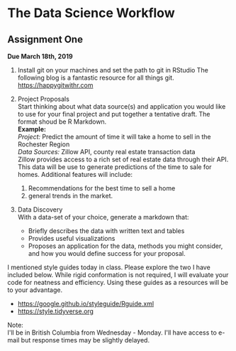 # The Data Science Workflow 
## Assignment One

**Due March 18th, 2019**

1. Install git on your machines and set the path to git in RStudio
    The following blog is a fantastic resource for all things git. 
    https://happygitwithr.com      
    
2. Project Proposals     
    Start thinking about what data source(s) and application you would like to use for your final project and put together a tentative draft. The format shoud      be R Markdown.     
    **Example:**     
    *Project:* Predict the amount of time it will take a home to sell in the Rochester Region      
    *Data Sources:* Zillow API, county real estate transaction data       
    Zillow provides access to a rich set of real estate data through their API. This data will be use to generate predictions of the time to sale for homes.        Additional features will include:     
      1. Recommendations for the best time to sell a home 
      2. general trends in the market.    
    
3. Data Discovery     
    With a data-set of your choice, generate a markdown that:    
    - Briefly describes the data with written text and tables      
    - Provides useful visualizations       
    - Proposes an application for the data, methods you might consider, and how you would define success for your proposal. 
    
     
I mentioned style guides today in class. Please explore the two I have included below. While rigid conformation is not required, I will evaluate your code for neatness and efficiency. Using these guides as a resources will be to your advantage.  
- https://google.github.io/styleguide/Rguide.xml     
- https://style.tidyverse.org     
    
Note:             
I'll be in British Columbia from Wednesday - Monday. I'll have access to e-mail but response times may be slightly delayed.     
